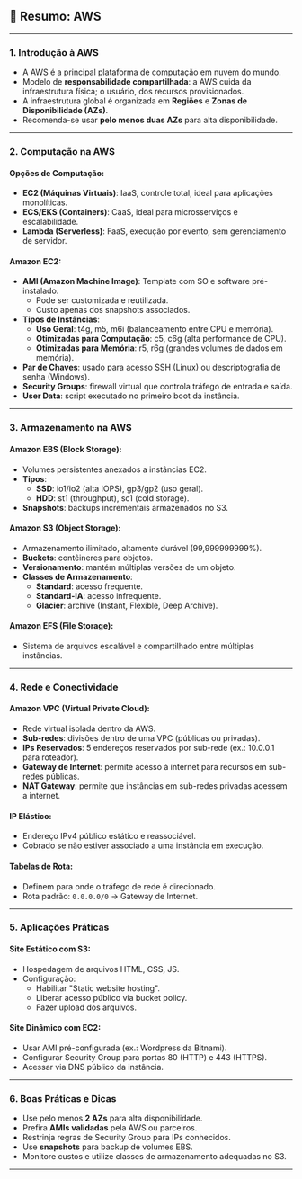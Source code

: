 
## 📘 Resumo: AWS

---

### **1. Introdução à AWS**
- A AWS é a principal plataforma de computação em nuvem do mundo.
- Modelo de **responsabilidade compartilhada**: a AWS cuida da infraestrutura física; o usuário, dos recursos provisionados.
- A infraestrutura global é organizada em **Regiões** e **Zonas de Disponibilidade (AZs)**.
- Recomenda-se usar **pelo menos duas AZs** para alta disponibilidade.

---

### **2. Computação na AWS**

#### **Opções de Computação:**
- **EC2 (Máquinas Virtuais)**: IaaS, controle total, ideal para aplicações monolíticas.
- **ECS/EKS (Containers)**: CaaS, ideal para microsserviços e escalabilidade.
- **Lambda (Serverless)**: FaaS, execução por evento, sem gerenciamento de servidor.

#### **Amazon EC2:**
- **AMI (Amazon Machine Image)**: Template com SO e software pré-instalado.
  - Pode ser customizada e reutilizada.
  - Custo apenas dos snapshots associados.
- **Tipos de Instâncias**:
  - **Uso Geral**: t4g, m5, m6i (balanceamento entre CPU e memória).
  - **Otimizadas para Computação**: c5, c6g (alta performance de CPU).
  - **Otimizadas para Memória**: r5, r6g (grandes volumes de dados em memória).
- **Par de Chaves**: usado para acesso SSH (Linux) ou descriptografia de senha (Windows).
- **Security Groups**: firewall virtual que controla tráfego de entrada e saída.
- **User Data**: script executado no primeiro boot da instância.

---

### **3. Armazenamento na AWS**

#### **Amazon EBS (Block Storage):**
- Volumes persistentes anexados a instâncias EC2.
- **Tipos**:
  - **SSD**: io1/io2 (alta IOPS), gp3/gp2 (uso geral).
  - **HDD**: st1 (throughput), sc1 (cold storage).
- **Snapshots**: backups incrementais armazenados no S3.

#### **Amazon S3 (Object Storage):**
- Armazenamento ilimitado, altamente durável (99,999999999%).
- **Buckets**: contêineres para objetos.
- **Versionamento**: mantém múltiplas versões de um objeto.
- **Classes de Armazenamento**:
  - **Standard**: acesso frequente.
  - **Standard-IA**: acesso infrequente.
  - **Glacier**: archive (Instant, Flexible, Deep Archive).

#### **Amazon EFS (File Storage):**
- Sistema de arquivos escalável e compartilhado entre múltiplas instâncias.

---

### **4. Rede e Conectividade**

#### **Amazon VPC (Virtual Private Cloud):**
- Rede virtual isolada dentro da AWS.
- **Sub-redes**: divisões dentro de uma VPC (públicas ou privadas).
- **IPs Reservados**: 5 endereços reservados por sub-rede (ex.: 10.0.0.1 para roteador).
- **Gateway de Internet**: permite acesso à internet para recursos em sub-redes públicas.
- **NAT Gateway**: permite que instâncias em sub-redes privadas acessem a internet.

#### **IP Elástico:**
- Endereço IPv4 público estático e reassociável.
- Cobrado se não estiver associado a uma instância em execução.

#### **Tabelas de Rota:**
- Definem para onde o tráfego de rede é direcionado.
- Rota padrão: `0.0.0.0/0` → Gateway de Internet.

---

### **5. Aplicações Práticas**

#### **Site Estático com S3:**
- Hospedagem de arquivos HTML, CSS, JS.
- Configuração:
  - Habilitar "Static website hosting".
  - Liberar acesso público via bucket policy.
  - Fazer upload dos arquivos.

#### **Site Dinâmico com EC2:**
- Usar AMI pré-configurada (ex.: Wordpress da Bitnami).
- Configurar Security Group para portas 80 (HTTP) e 443 (HTTPS).
- Acessar via DNS público da instância.

---

### **6. Boas Práticas e Dicas**
- Use pelo menos **2 AZs** para alta disponibilidade.
- Prefira **AMIs validadas** pela AWS ou parceiros.
- Restrinja regras de Security Group para IPs conhecidos.
- Use **snapshots** para backup de volumes EBS.
- Monitore custos e utilize classes de armazenamento adequadas no S3.

---
